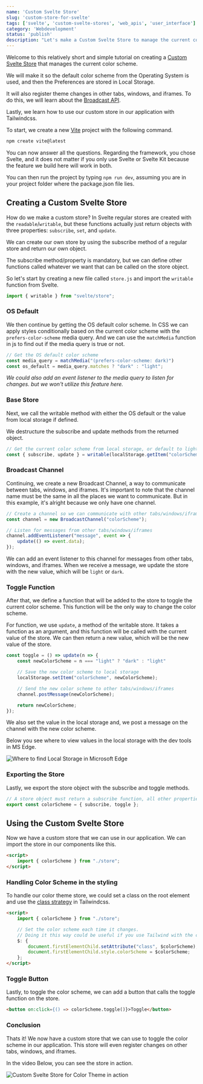 ```yaml
---
name: 'Custom Svelte Store'
slug: 'custom-store-for-svelte'
tags: ['svelte', 'custom-svelte-stores', 'web_apis', 'user_interface']
category: 'Webdevelopment'
status: 'publish'
description: "Let's make a Custom Svelte Store to manage the current color scheme of our website, that is reactive in multiple tabs and windows."
---
```


Welcome to this relatively short and simple tutorial on creating a [Custom Svelte Store](https://svelte.dev/tutorial/custom-stores) that manages the current color scheme.

We will make it so the default color scheme from the Operating System is used, and then the Preferences are stored in Local Storage.

It will also register theme changes in other tabs, windows, and iframes. To do this, we will learn about the [Broadcast API](https://developer.mozilla.org/en-US/docs/Web/API/Broadcast_Channel_API).

Lastly, we learn how to use our custom store in our application with Tailwindcss.

To start, we create a new [Vite](https://vitejs.dev/) project with the following command.

```sh
npm create vite@latest
```

You can now answer all the questions. Regarding the framework, you chose Svelte, and it does not matter if you only use Svelte or Svelte Kit because the feature we build here will work in both.

You can then run the project by typing `npm run dev`, assuming you are in your project folder where the package.json file lies.

## Creating a Custom Svelte Store

How do we make a custom store? In Svelte regular stores are created with the `readable`/`writable`, but these functions actually just return objects with three properties: `subscribe`, `set`, and `update`.

We can create our own store by using the subscribe method of a regular store and return our own object.

The subscribe method/property is mandatory, but we can define other functions called whatever we want that can be called on the store object.

So let's start by creating a new file called `store.js` and import the `writable` function from Svelte.

```js
import { writable } from "svelte/store";
```

### OS Default

We then continue by getting the OS default color scheme. In CSS we can apply styles conditionally based on the current color scheme with the `prefers-color-scheme` media query. And we can use the `matchMedia` function in js to find out if the media query is true or not.

```js
// Get the OS default color scheme
const media_query = matchMedia("(prefers-color-scheme: dark)")
const os_default = media_query.matches ? "dark" : "light";
```

*We could also add an event listener to the media query to listen for changes. but we won't utilize this feature here.*

### Base Store

Next, we call the writable method with either the OS default or the value from local storage if defined.

We destructure the subscribe and update methods from the returned object.

```js
// Get the current color scheme from local storage, or default to light
const { subscribe, update } = writable(localStorage.getItem("colorScheme") ?? os_default);
```

### Broadcast Channel

Continuing, we create a new Broadcast Channel, a way to communicate between tabs, windows, and iframes. It's important to note that the channel name must be the same in all the places we want to communicate. But in this example, it's alright because we only have one channel.

```js
// Create a channel so we can communicate with other tabs/windows/iframes
const channel = new BroadcastChannel("colorScheme");

// Listen for messages from other tabs/windows/iframes
channel.addEventListener("message", event => {
    update(() => event.data);
});
```

We can add an event listener to this channel for messages from other tabs, windows, and iframes. When we receive a message, we update the store with the new value, which will be `light` or `dark`.

### Toggle Function

After that, we define a function that will be added to the store to toggle the current color scheme. This function will be the only way to change the color scheme.

For function, we use `update`, a method of the writable store. It takes a function as an argument, and this function will be called with the current value of the store. We can then return a new value, which will be the new value of the store.

```js
const toggle = () => update(n => {
    const newColorScheme = n === "light" ? "dark" : "light"

    // Save the new color scheme to local storage
    localStorage.setItem("colorScheme", newColorScheme);

    // Send the new color scheme to other tabs/windows/iframes
    channel.postMessage(newColorScheme);

    return newColorScheme;
});
```

We also set the value in the local storage and, we post a message on the channel with the new color scheme.

Below you see where to view values in the local storage with the dev tools in MS Edge.

![Where to find Local Storage in Microsoft Edge](https://raw.githubusercontent.com/Maximinodotpy/articles/main/037%20-%20Color%20Scheme%20Store%20for%20Svelte/_blog/local_storage.gif)

### Exporting the Store

Lastly, we export the store object with the subscribe and toggle methods.

```js
// A store object must return a subscribe function, all other properties are optional.
export const colorScheme = { subscribe, toggle };
```

## Using the Custom Svelte Store

Now we have a custom store that we can use in our application. We can import the store in our components like this.

```html
<script>
    import { colorScheme } from "./store";
</script>
```

### Handling Color Scheme in the styling

To handle our color theme store, we could set a class on the root element and use the [class strategy](https://tailwindcss.com/docs/dark-mode#toggling-dark-mode-manually) in Tailwindcss.

```html
<script>
    import { colorScheme } from "./store";

    // Set the color scheme each time it changes.
    // Doing it this way could be useful if you use Tailwind with the class strategy.
    $: {
        document.firstElementChild.setAttribute("class", $colorScheme);
        document.firstElementChild.style.colorScheme = $colorScheme;
    };
</script>
```

### Toggle Button

Lastly, to toggle the color scheme, we can add a button that calls the toggle function on the store.

```html
<button on:click={() => colorScheme.toggle()}>Toggle</button>
```

### Conclusion

Thats it! We now have a custom store that we can use to toggle the color scheme in our application. This store will even register changes on other tabs, windows, and iframes.

In the video Below, you can see the store in action.

![Custom Svelte Store for Color Theme in action](https://raw.githubusercontent.com/Maximinodotpy/articles/main/037%20-%20Color%20Scheme%20Store%20for%20Svelte/_blog/showcase.gif)